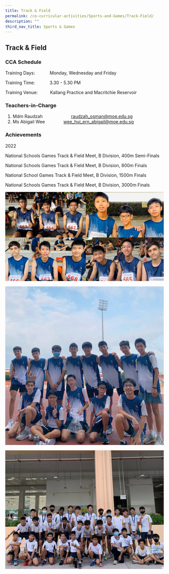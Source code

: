```yaml
---
title: Track & Field
permalink: /co-curricular-activities/Sports-and-Games/Track-Field/
description: ""
third_nav_title: Sports & Games
---
```

## Track & Field 

### CCA Schedule  

Training Days:            Monday, Wednesday and Friday 

Training Time:            3.30 - 5.30 PM

Training Venue:          Kallang Practice and Macritchie Reservoir

  

### Teachers-in-Charge

1.  Mdm Raudzah                       raudzah_osman@moe.edu.sg
2.  Ms Abigail Wee              
wee_hui_ern_abigail@moe.edu.sg


### Achievements

2022

National Schools Games Track & Field Meet, B Division, 400m Semi-Finals

National Schools Games Track & Field Meet, B Division, 800m Finals

National School Games Track & Field Meet, B Division, 1500m Finals

National Schools Games Track & Field Meet, B Division, 3000m Finals

![](/images/1%20(5).jpg)

![](/images/2%20(5).jpg)

![](/images/3%20(5).jpg)
